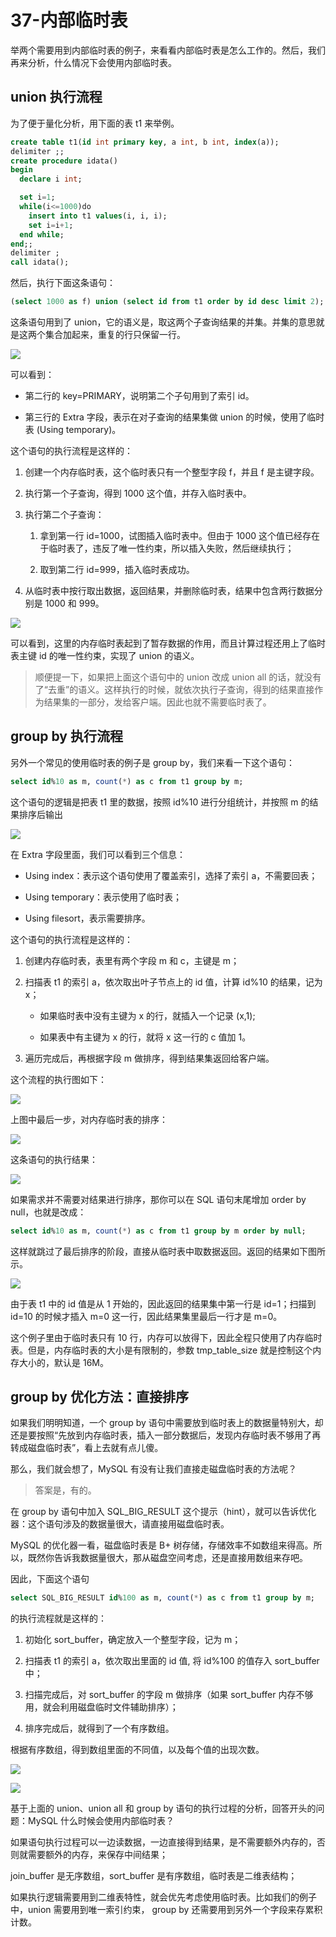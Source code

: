 # 37-内部临时表


举两个需要用到内部临时表的例子，来看看内部临时表是怎么工作的。然后，我们再来分析，什么情况下会使用内部临时表。

## union 执行流程


为了便于量化分析，用下面的表 t1 来举例。

```sql
create table t1(id int primary key, a int, b int, index(a));
delimiter ;;
create procedure idata()
begin
  declare i int;

  set i=1;
  while(i<=1000)do
    insert into t1 values(i, i, i);
    set i=i+1;
  end while;
end;;
delimiter ;
call idata();
```

然后，执行下面这条语句：

```sql
(select 1000 as f) union (select id from t1 order by id desc limit 2);
```

这条语句用到了 union，它的语义是，取这两个子查询结果的并集。并集的意思就是这两个集合加起来，重复的行只保留一行。

![](./pictures/37_1.png)

可以看到：

- 第二行的 key=PRIMARY，说明第二个子句用到了索引 id。

- 第三行的 Extra 字段，表示在对子查询的结果集做 union 的时候，使用了临时表 (Using temporary)。

这个语句的执行流程是这样的：

1. 创建一个内存临时表，这个临时表只有一个整型字段 f，并且 f 是主键字段。

2. 执行第一个子查询，得到 1000 这个值，并存入临时表中。

3. 执行第二个子查询：

	1. 拿到第一行 id=1000，试图插入临时表中。但由于 1000 这个值已经存在于临时表了，违反了唯一性约束，所以插入失败，然后继续执行；
	
	2. 取到第二行 id=999，插入临时表成功。

4. 从临时表中按行取出数据，返回结果，并删除临时表，结果中包含两行数据分别是 1000 和 999。

![](./pictures/37_2.jpg)

可以看到，这里的内存临时表起到了暂存数据的作用，而且计算过程还用上了临时表主键 id 的唯一性约束，实现了 union 的语义。


> 顺便提一下，如果把上面这个语句中的 union 改成 union all 的话，就没有了“去重”的语义。这样执行的时候，就依次执行子查询，得到的结果直接作为结果集的一部分，发给客户端。因此也就不需要临时表了。


## group by 执行流程

另外一个常见的使用临时表的例子是 group by，我们来看一下这个语句：

```sql
select id%10 as m, count(*) as c from t1 group by m;
```

这个语句的逻辑是把表 t1 里的数据，按照 id%10 进行分组统计，并按照 m 的结果排序后输出


![](./pictures/37_5.png)

在 Extra 字段里面，我们可以看到三个信息：

- Using index：表示这个语句使用了覆盖索引，选择了索引 a，不需要回表；

- Using temporary：表示使用了临时表；

- Using filesort，表示需要排序。

这个语句的执行流程是这样的：

1. 创建内存临时表，表里有两个字段 m 和 c，主键是 m；

2. 扫描表 t1 的索引 a，依次取出叶子节点上的 id 值，计算 id%10 的结果，记为 x；

	- 如果临时表中没有主键为 x 的行，就插入一个记录 (x,1);
	
	- 如果表中有主键为 x 的行，就将 x 这一行的 c 值加 1。

3. 遍历完成后，再根据字段 m 做排序，得到结果集返回给客户端。


这个流程的执行图如下：

![](./pictures/37_6.jpg)

上图中最后一步，对内存临时表的排序：

![](./pictures/37_7.jpg)

这条语句的执行结果：

![](./pictures/37_8.png)

如果需求并不需要对结果进行排序，那你可以在 SQL 语句末尾增加 order by null，也就是改成：

```sql
select id%10 as m, count(*) as c from t1 group by m order by null;
```

这样就跳过了最后排序的阶段，直接从临时表中取数据返回。返回的结果如下图所示。

![](./pictures/37_9.png)

由于表 t1 中的 id 值是从 1 开始的，因此返回的结果集中第一行是 id=1；扫描到 id=10 的时候才插入 m=0 这一行，因此结果集里最后一行才是 m=0。

这个例子里由于临时表只有 10 行，内存可以放得下，因此全程只使用了内存临时表。但是，内存临时表的大小是有限制的，参数 tmp\_table\_size 就是控制这个内存大小的，默认是 16M。



## group by 优化方法：直接排序

如果我们明明知道，一个 group by 语句中需要放到临时表上的数据量特别大，却还是要按照“先放到内存临时表，插入一部分数据后，发现内存临时表不够用了再转成磁盘临时表”，看上去就有点儿傻。

那么，我们就会想了，MySQL 有没有让我们直接走磁盘临时表的方法呢？

> 答案是，有的。


在 group by 语句中加入 SQL\_BIG\_RESULT 这个提示（hint），就可以告诉优化器：这个语句涉及的数据量很大，请直接用磁盘临时表。

MySQL 的优化器一看，磁盘临时表是 B+ 树存储，存储效率不如数组来得高。所以，既然你告诉我数据量很大，那从磁盘空间考虑，还是直接用数组来存吧。


因此，下面这个语句

```sql
select SQL_BIG_RESULT id%100 as m, count(*) as c from t1 group by m;
```

的执行流程就是这样的：

1. 初始化 sort\_buffer，确定放入一个整型字段，记为 m；

2. 扫描表 t1 的索引 a，依次取出里面的 id 值, 将 id%100 的值存入 sort\_buffer 中；

3. 扫描完成后，对 sort\_buffer 的字段 m 做排序（如果 sort\_buffer 内存不够用，就会利用磁盘临时文件辅助排序）；

4. 排序完成后，就得到了一个有序数组。

根据有序数组，得到数组里面的不同值，以及每个值的出现次数。

![](./pictures/37_3.jpg)

![](./pictures/37_4.png)

基于上面的 union、union all 和 group by 语句的执行过程的分析，回答开头的问题：MySQL 什么时候会使用内部临时表？

如果语句执行过程可以一边读数据，一边直接得到结果，是不需要额外内存的，否则就需要额外的内存，来保存中间结果；

join\_buffer 是无序数组，sort_buffer 是有序数组，临时表是二维表结构；

如果执行逻辑需要用到二维表特性，就会优先考虑使用临时表。比如我们的例子中，union 需要用到唯一索引约束， group by 还需要用到另外一个字段来存累积计数。

